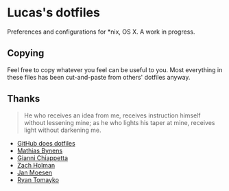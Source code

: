 # Lucas's dotfiles

Preferences and configurations for *nix, OS X. A work in progress.

## Copying

Feel free to copy whatever you feel can be useful to you. Most everything in these files has been cut-and-paste from others' dotfiles anyway.

## Thanks

> He who receives an idea from me, receives instruction himself without lessening mine; as he who lights his taper at mine, receives light without darkening me.

* [GitHub does dotfiles](http://dotfiles.github.com/)
* [Mathias Bynens](https://raw.github.com/mathiasbynens/dotfiles/)
* [Gianni Chiappetta](https://github.com/gf3/dotfiles/)
* [Zach Holman](https://github.com/holman/dotfiles)
* [Jan Moesen](https://github.com/janmoesen/tilde/)
* [Ryan Tomayko](https://github.com/rtomayko/dotfiles/)